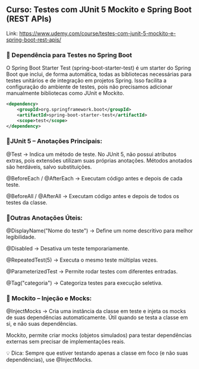 ## Curso: Testes com JUnit 5 Mockito e Spring Boot (REST APIs)

Link: https://www.udemy.com/course/testes-com-junit-5-mockito-e-spring-boot-rest-apis/

### 📌 Dependência para Testes no Spring Boot

O Spring Boot Starter Test (spring-boot-starter-test) é um starter do Spring Boot que inclui, de forma automática, todas as bibliotecas necessárias para testes unitários e de integração em projetos Spring. Isso facilita a configuração do ambiente de testes, pois não precisamos adicionar manualmente bibliotecas como JUnit e Mockito.
```xml
<dependency>
    <groupId>org.springframework.boot</groupId>
    <artifactId>spring-boot-starter-test</artifactId>
    <scope>test</scope>
</dependency>
```

### 🔹JUnit 5 – Anotações Principais:

@Test → Indica um método de teste. No JUnit 5, não possui atributos extras, pois extensões utilizam suas próprias anotações.
Métodos anotados são herdáveis, salvo substituições.

@BeforeEach / @AfterEach →  Executam código antes e depois de cada teste.

@BeforeAll / @AfterAll →  Executam código antes e depois de todos os testes da classe.

### 🔹Outras Anotações Úteis:

@DisplayName("Nome do teste") → Define um nome descritivo para melhor legibilidade.

@Disabled → Desativa um teste temporariamente.

@RepeatedTest(5) → Executa o mesmo teste múltiplas vezes.

@ParameterizedTest → Permite rodar testes com diferentes entradas.

@Tag("categoria") → Categoriza testes para execução seletiva.

### 🔹 Mockito – Injeção e Mocks:

@InjectMocks → Cria uma instância da classe em teste e injeta os mocks de suas dependências automaticamente. Útil quando se testa a classe em si, e não suas dependências.

Mockito, permite criar mocks (objetos simulados) para testar dependências externas sem precisar de implementações reais.

💡 Dica: Sempre que estiver testando apenas a classe em foco (e não suas dependências), use @InjectMocks. 

